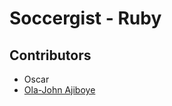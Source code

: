 # Soccergist - Ruby


## Contributors
* Oscar 
* [Ola-John Ajiboye](https://github.com/OlaJohn-Ajiboye)
